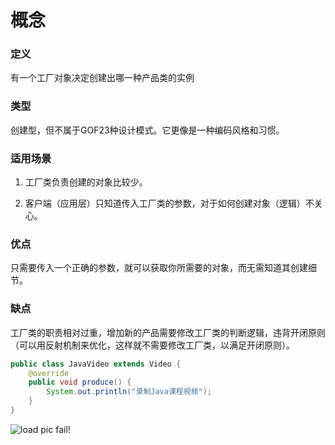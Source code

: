 # 概念

### 定义

有一个工厂对象决定创建出哪一种产品类的实例

### 类型

创建型，但不属于GOF23种设计模式。它更像是一种编码风格和习惯。

### 适用场景

1. 工厂类负责创建的对象比较少。

2. 客户端（应用层）只知道传入工厂类的参数，对于如何创建对象（逻辑）不关心。

### 优点

只需要传入一个正确的参数，就可以获取你所需要的对象，而无需知道其创建细节。

### 缺点

工厂类的职责相对过重，增加新的产品需要修改工厂类的判断逻辑，违背开闭原则（可以用反射机制来优化，这样就不需要修改工厂类，以满足开闭原则）。



```java
public class JavaVideo extends Video {
	@override
	public void produce() {
		System.out.println("录制Java课程视频");
	}
}
```

![load pic fail!](https://github.com/darron08/test/raw/master/pics/view.jpg)
